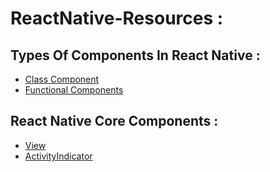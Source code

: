 # ReactNative-Resources :

## Types Of Components In React Native :

- [Class Component](https://github.com/SuryaKarmakar/ReactNative-ClassComponent)
- [Functional Components](https://github.com/SuryaKarmakar/ReactNative-FunctionalComponents)

## React Native Core Components :
- [View](https://github.com/SuryaKarmakar/ReactNative-View)
- [ActivityIndicator](https://github.com/SuryaKarmakar/ReactNative-ActivityIndicator)
